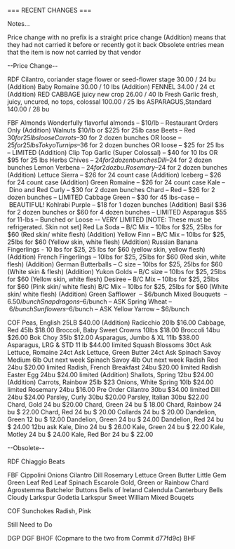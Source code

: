 === RECENT CHANGES ===

Notes...

Price change with no prefix is a straight price change
(Addition) means that they had not carried it before or recently got it back
Obsolete entries mean that the item is now not carried by that vendor

--Price Change--

RDF
  Cilantro, coriander stage	flower or seed-flower stage	30.00 / 24 bu
  (Addition) Baby Romaine		30.00 / 10 lbs
  (Addition) FENNEL		34.00 / 24 ct
  (Addition) RED CABBAGE	juicy new crop	26.00 / 40 lb
  Fresh Garlic	fresh, juicy, uncured, no tops, colossal	100.00 / 25 lbs
  ASPARAGUS,Standard		140.00 / 28 bu

FBF
  Almonds	Wonderfully flavorful almonds – $10/lb – Restaurant Orders Only
  (Addition) Walnuts	$10/lb or $225 for 25lb case
  Beets – Red $30 for 25 lbs loose
	Carrots – $30 for 2 dozen bunches OR loose – $25 for 25 lbs
	Tokyo Turnips – $36 for 2 dozen bunches OR loose – $25 for 25 lbs – LIMITED
	(Addition) Clip Top Garlic (Super Colossal) – $40 for 10 lbs  OR  $95 for 25 lbs
  Herbs	Chives – $24 for 2 dozen bunches	Dill – $24 for 2 dozen bunches
	Lemon Verbena – $24 for 2 doz bu.	Rosemary – $24 for 2 dozen bunches
  (Addition) Lettuce	Sierra – $26 for 24 count case
	(Addition) Iceberg – $26 for 24 count case
	(Addition) Green Romaine – $26 for 24 count case
  Kale – Dino and Red Curly – $30 for 2 dozen bunches
  Chard – Red – $26 for 2 dozen bunches – LIMITED
  Cabbage	Green – $30 for 45 lbs-case – BEAUTIFUL!
  Kohlrabi	Purple – $18 for 1 dozen bunches
  (Addition) Basil	$36 for 2 dozen bunches or $60 for 4 dozen bunches – LIMITED
  Asparagus	$55 for 11-lbs – Bunched or Loose -- VERY LIMITED
  [NOTE: These must be refrigerated. Skin not set]
  Red La Soda – B/C Mix – 10lbs for $25, 25lbs for $60 (Red skin/ white flesh)
	(Addition) Yellow Finn – B/C Mix – 10lbs for $25, 25lbs for $60 (Yellow skin, white flesh)
	(Addition) Russian Banana Fingerlings - 10 lbs for $25, 25 lbs for $60 (yellow skin, yellow flesh)
	(Addition) French Fingerlings – 10lbs for $25, 25lbs for $60 (Red skin, white flesh)
	(Addition) German Butterballs – C size – 10lbs for $25, 25lbs for $60 (White skin & flesh)
	(Addition) Yukon Golds – B/C size – 10lbs for $25, 25lbs for $60 (Yellow skin, white flesh)
  Desiree – B/C Mix – 10lbs for $25, 25lbs for $60 (Pink skin/ white flesh)
  B/C Mix – 10lbs for $25, 25lbs for $60 (White skin/ white flesh)
  (Addition) Green Safflower  – $6/bunch	Mixed Bouquets  – $6.50/bunch
	Snapdragons – $6/bunch – ASK
	Spring Wheat – $6/bunch
	Sunflowers – $6/bunch – ASK
	Yellow Yarrow – $6/bunch

COF
	  Peas, English 25LB $40.00
    (Addition) Radicchio 20lb $16.00
    Cabbage, Red 45lb $18.00
    Broccoli, Baby Sweet Crowns 10lbs $18.00
    Broccoli 14bu $26.00
    Bok Choy 35lb $12.00
    Asparagus, Jumbo & XL 11lb $38.00
    Asparagus, LRG & STD 11 lb $44.00 limited
    Squash Blossoms 30ct Ask
    Lettuce, Romaine 24ct Ask
    Lettuce, Green Butter 24ct Ask
    Spinach Savoy Medium 6lb Out next week
    Spinach Savoy 4lb Out next week
    Radish Red 24bu $20.00 limited
    Radish, French Breakfast 24bu $20.00 limited
    Radish Easter Egg 24bu $24.00 limited
    (Addition) Shallots, Spring 12bu $24.00
    (Addition) Carrots, Rainbow 25lb $23
    Onions, White Spring 10lb $24.00 limited
    Rosemary 24bu $16.00 Pre Order
    Cilantro 30bu $34.00 limited
    Dill 24bu $24.00
    Parsley, Curly 30bu $20.00
    Parsley, Italian 30bu $22.00
    Chard, Gold 24 bu $20.00
    Chard, Green 24 bu $ 18.00
    Chard, Rainbow 24 bu $ 22.00
    Chard, Red 24 bu $ 20.00
    Collards 24 bu $ 20.00
    Dandelion, Green 12 bu $ 12.00
    Dandelion, Green 24 bu $ 24.00
    Dandelion, Red 24 bu $ 24.00 12bu ask
    Kale, Dino 24 bu $ 26.00
    Kale, Green 24 bu $ 22.00
    Kale, Motley 24 bu $ 24.00
    Kale, Red Bor 24 bu $ 22.00

--Obsolete--

RDF
   Chiaggio Beats

FBF
   Cippolini Onions
   Cilantro
   Dill
   Rosemary
   Lettuce Green Butter
   Little Gem
   Green Leaf
   Red Leaf
   Spinach
   Escarole
   Gold, Green or Rainbow Chard
   Agrostemma
   Batchelor Buttons
   Bells of Ireland
   Calendula
   Canterbury Bells
   Cloudy Larkspur
   Godetia
   Larkspur
   Sweet William
   Mixed Bouqets

COF
  Sunchokes
  Radish, Pink



Still Need to Do

DGP
DGF
BHOF (Copmare to the two from Commit d77fd9c)
BHF
